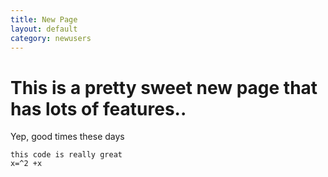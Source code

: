```yaml
---
title: New Page
layout: default
category: newusers
---
```


# This is a pretty sweet new page that has lots of features..


Yep, good times these days


```
this code is really great
x=^2 +x 
```

